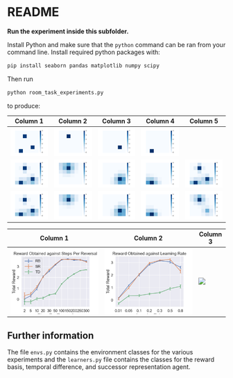 # README

**Run the experiment inside this subfolder.**

Install Python and make sure that the `python` command can be ran from your command line.
Install required python packages with:

```bash
pip install seaborn pandas matplotlib numpy scipy
```

Then run

```bash
python room_task_experiments.py
```

to produce:

| Column 1                                  | Column 2                                   | Column 3                                   | Column 4                                   | Column 5                                      |
| ----------------------------------------- | ------------------------------------------ | ------------------------------------------ | ------------------------------------------ | --------------------------------------------- |
| ![](figures/room_rcombined.png)           | ![](figures/room_r1.png)                   | ![](figures/room_r2.png)                   | ![](figures/room_r3.png)                   |                                               |
| ![](figures/TD_room_vf.png)               | ![](figures/RB_room_1vf.png)               | ![](figures/RB_room_2vf.png)               | ![](figures/RB_room_3vf.png)               | ![](figures/RB_room_comb_v.png)               |
| ![](figures/TD_room_vf_other_example.png) | ![](figures/RB_room_1vf_other_example.png) | ![](figures/RB_room_2vf_other_example.png) | ![](figures/RB_room_3vf_other_example.png) | ![](figures/RB_room_comb_v_other_example.png) |

| Column 1                                        | Column 2                                       | Column 3                                 |
| ----------------------------------------------- | ---------------------------------------------- | ---------------------------------------- |
| ![](figures/interval_steps_maze_combined_1.png) | ![](figures/learning_rate_maze_combined_6.png) | ![](figures/room_task_quadruple_0.1.png) |

## Further information

The file `envs.py` contains the environment classes for the various experiments and the `learners.py` file contains the classes for the reward basis, temporal difference, and successor representation agent.
